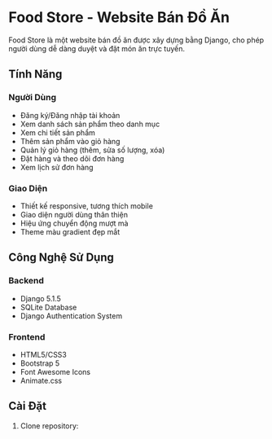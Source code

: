 # Food Store - Website Bán Đồ Ăn

Food Store là một website bán đồ ăn được xây dựng bằng Django, cho phép người dùng dễ dàng duyệt và đặt món ăn trực tuyến.

## Tính Năng

### Người Dùng
- Đăng ký/Đăng nhập tài khoản
- Xem danh sách sản phẩm theo danh mục
- Xem chi tiết sản phẩm
- Thêm sản phẩm vào giỏ hàng
- Quản lý giỏ hàng (thêm, sửa số lượng, xóa)
- Đặt hàng và theo dõi đơn hàng
- Xem lịch sử đơn hàng

### Giao Diện
- Thiết kế responsive, tương thích mobile
- Giao diện người dùng thân thiện
- Hiệu ứng chuyển động mượt mà
- Theme màu gradient đẹp mắt

## Công Nghệ Sử Dụng

### Backend
- Django 5.1.5
- SQLite Database
- Django Authentication System

### Frontend
- HTML5/CSS3
- Bootstrap 5
- Font Awesome Icons
- Animate.css

## Cài Đặt

1. Clone repository:
